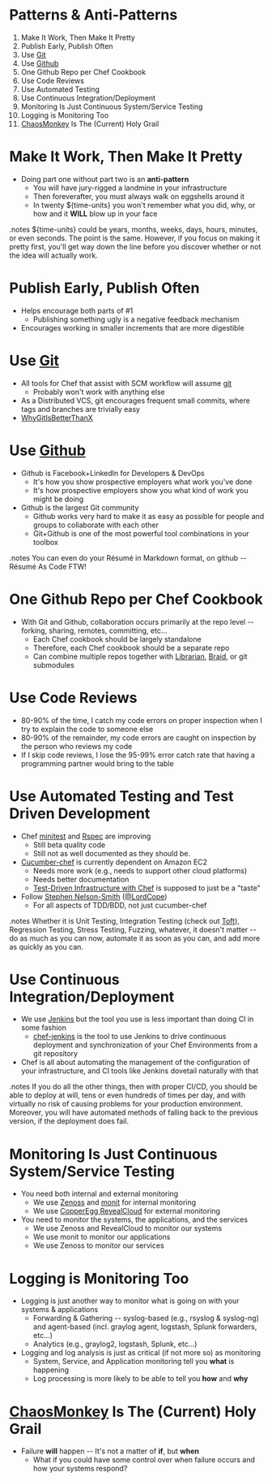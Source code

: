 # Patterns & Anti-Patterns

1. Make It Work, Then Make It Pretty
1. Publish Early, Publish Often
1. Use [Git](http://git-scm.com/)
1. Use [Github](https://github.com/)
1. One Github Repo per Chef Cookbook
1. Use Code Reviews
1. Use Automated Testing
1. Use Continuous Integration/Deployment
1. Monitoring Is Just Continuous System/Service Testing
1. Logging is Monitoring Too
1. [ChaosMonkey](http://www.readwriteweb.com/cloud/2010/12/chaos-monkey-how-netflix-uses.php) Is The (Current) Holy Grail

# Make It Work, Then Make It Pretty

* Doing part one without part two is an __anti-pattern__
    + You will have jury-rigged a landmine in your infrastructure
    + Then foreverafter, you must always walk on eggshells around it
    + In twenty ${time-units} you won't remember what you did, why, or how and it __WILL__ blow up in your face

.notes ${time-units} could be years, months, weeks, days, hours, minutes,
or even seconds.  The point is the same.  However, if you focus on making
it pretty first, you'll get way down the line before you discover whether
or not the idea will actually work.

# Publish Early, Publish Often

* Helps encourage both parts of #1
    + Publishing something ugly is a negative feedback mechanism
* Encourages working in smaller increments that are more digestible

# Use [Git](http://git-scm.com/)

* All tools for Chef that assist with SCM workflow will assume [git](http://git-scm.com/)
    + Probably won't work with anything else
* As a Distributed VCS, git encourages frequent small commits, where tags and branches are trivially easy
* [WhyGitIsBetterThanX](http://whygitisbetterthanx.com/)

# Use [Github](https://github.com/)

* Github is Facebook+LinkedIn for Developers & DevOps
    + It's how you show prospective employers what work you've done
    + It's how prospective employers show you what kind of work you might be doing
* Github is the largest Git community
    + Github works very hard to make it as easy as possible for people and groups to collaborate with each other
    + Git+Github is one of the most powerful tool combinations in your toolbox

.notes You can even do your Résumé in Markdown format, on github -- Résumé As Code FTW!

# One Github Repo per Chef Cookbook

* With Git and Github, collaboration occurs primarily at the repo level -- forking, sharing, remotes, committing, etc...
    + Each Chef cookbook should be largely standalone
    + Therefore, each Chef cookbook should be a separate repo
    + Can combine multiple repos together with [Librarian](https://github.com/applicationsonline/librarian), [Braid](https://github.com/evilchelu/braid/wiki), or git submodules

# Use Code Reviews

* 80-90% of the time, I catch my code errors on proper inspection when I try to explain the code to someone else
* 80-90% of the remainder, my code errors are caught on inspection by the person who reviews my code
* If I skip code reviews, I lose the 95-99% error catch rate that having a programming partner would bring to the table

# Use Automated Testing and Test Driven Development

* Chef [minitest](https://github.com/seattlerb/minitest) and [Rspec](https://github.com/acrmp/chefspec) are improving
    + Still beta quality code
    + Still not as well documented as they should be.
* [Cucumber-chef](https://github.com/Atalanta/cucumber-chef) is currently dependent on Amazon EC2
    + Needs more work (e.g., needs to support other cloud platforms)
    + Needs better documentation
	- [Test-Driven Infrastructure with Chef](http://shop.oreilly.com/product/0636920020042.do) is supposed to just be a "taste"
* Follow [Stephen Nelson-Smith](http://www.atalanta-systems.com/people.html) ([@LordCope](https://twitter.com/#!/LordCope))
    + For all aspects of TDD/BDD, not just cucumber-chef

.notes Whether it is Unit Testing, Integration Testing (check out
[Toft](https://github.com/exceedhl/toft)), Regression Testing,
Stress Testing, Fuzzing, whatever, it doesn't matter -- do as much
as you can now, automate it as soon as you can, and add more as
quickly as you can.

# Use Continuous Integration/Deployment

* We use [Jenkins](http://jenkins-ci.org/) but the tool you use is less important than doing CI in some fashion
    + [chef-jenkins](https://github.com/adamhjk/chef-jenkins) is the tool to use Jenkins to drive continuous deployment and synchronization of your Chef Environments from a git repository
* Chef is all about automating the management of the configuration of your infrastructure, and CI tools like Jenkins dovetail naturally with that

.notes If you do all the other things, then with proper CI/CD, you should
be able to deploy at will, tens or even hundreds of times per day,
and with virtually no risk of causing problems for your production
environment.  Moreover, you will have automated methods of falling
back to the previous version, if the deployment does fail.

# Monitoring Is Just Continuous System/Service Testing

* You need both internal and external monitoring
    + We use [Zenoss](http://community.zenoss.org/) and
      [monit](http://mmonit.com/monit/) for internal monitoring
    + We use [CopperEgg RevealCloud](http://www.copperegg.com/product/revealcloud)
      for external monitoring
* You need to monitor the systems, the applications, and the services
    + We use Zenoss and RevealCloud to monitor our systems
    + We use monit to monitor our applications
    + We use Zenoss to monitor our services

# Logging is Monitoring Too

* Logging is just another way to monitor what is going on with your systems & applications
    + Forwarding & Gathering  -- syslog-based (e.g., rsyslog & syslog-ng) and agent-based (incl. graylog agent, logstash, Splunk forwarders, etc...)
    + Analytics (e.g., graylog2, logstash, Splunk, etc...)
* Logging and log analysis is just as critical (if not more so) as monitoring
    + System, Service, and Application monitoring tell you __what__ is happening
    + Log processing is more likely to be able to tell you __how__ and __why__

# [ChaosMonkey](http://www.readwriteweb.com/cloud/2010/12/chaos-monkey-how-netflix-uses.php) Is The (Current) Holy Grail

* Failure __will__ happen -- It's not a matter of __if__, but __when__
    + What if you could have some control over when failure occurs and how
your systems respond?
